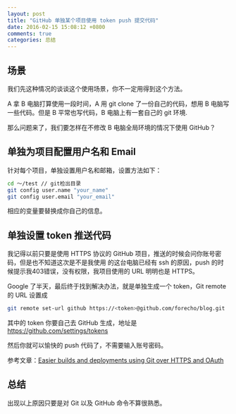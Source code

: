 ```yaml
---
layout: post
title: "GitHub 单独某个项目使用 token push 提交代码"
date: 2016-02-15 15:08:12 +0800
comments: true
categories: 总结
---
```

## 场景

我们先这种情况的谈谈这个使用场景，你不一定用得到这个方法。

A 拿 B 电脑打算使用一段时间，A 用 git clone 了一份自己的代码，想用 B 电脑写一些代码。但是 B 平常也写代码，B 电脑上有一套自己的 git 环境.

那么问题来了，我们要怎样在不修改 B 电脑全局环境的情况下使用 GitHub？

## 单独为项目配置用户名和 Email

<!--more-->

针对每个项目，单独设置用户名和邮箱，设置方法如下：

```sh
cd ～/test // git检出目录
git config user.name "your_name"
git config user.email "your_email"
```
相应的变量要替换成你自己的信息。

## 单独设置 token 推送代码

我记得以前只要是使用 HTTPS 协议的 GitHub 项目，推送的时候会问你账号密码，但是也不知道这次是不是我使用
的这台电脑已经有 ssh 的原因，push 的时候提示我403错误，没有权限，我项目使用的 URL 明明也是 HTTPS。

Google 了半天，最后终于找到解决办法，就是单独生成一个 token，Git remote 的 URL 设置成 

```sh
git remote set-url github https://<token>@github.com/forecho/blog.git
```
其中的 token 你要自己去 GitHub 生成，地址是 <https://github.com/settings/tokens>

然后你就可以愉快的 push 代码了，不需要输入账号密码。

参考文章：[Easier builds and deployments using Git over HTTPS and OAuth](https://github.com/blog/1270-easier-builds-and-deployments-using-git-over-https-and-oauth)

## 总结

出现以上原因只要是对 Git 以及 GitHub 命令不算很熟悉。

